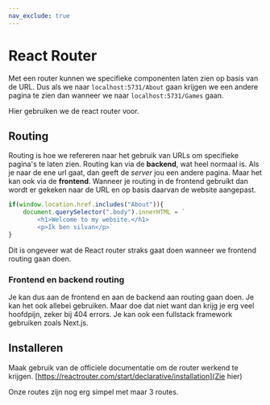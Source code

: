 ```yaml
---
nav_exclude: true
---
```


# React Router
Met een router kunnen we specifieke componenten laten zien op basis van de URL. Dus als we naar `localhost:5731/About` gaan krijgen we een andere pagina te zien dan wanneer we naar `localhost:5731/Games` gaan.

Hier gebruiken we de react router voor.

## Routing
Routing is hoe we refereren naar het gebruik van URLs om specifieke pagina's te laten zien. Routing kan via de **backend**, wat heel normaal is. Als je naar de ene url gaat, dan geeft de *server* jou een andere pagina. Maar het kan ook via de **frontend**. Wanneer je routing in de frontend gebruikt dan wordt er gekeken naar de URL en op basis daarvan de website aangepast.

```js
if(window.location.href.includes("About")){
    document.querySelector(".body").innerHTML = `
        <h1>Welcome to my website.</h1>
        <p>Ik ben silvan</p>`
}
```
Dit is ongeveer wat de React router straks gaat doen wanneer we frontend routing gaan doen. 

### Frontend en backend routing
Je kan dus aan de frontend en aan de backend aan routing gaan doen. Je kan het ook allebei gebruiken.
Maar doe dat niet want dan krijg je erg veel hoofdpijn, zeker bij 404 errors. 
Je kan ook een fullstack framework gebruiken zoals Next.js.

## Installeren
Maak gebruik van de officiele documentatie om de router werkend te krijgen.
[https://reactrouter.com/start/declarative/installation](Zie hier)

Onze routes zijn nog erg simpel met maar 3 routes.